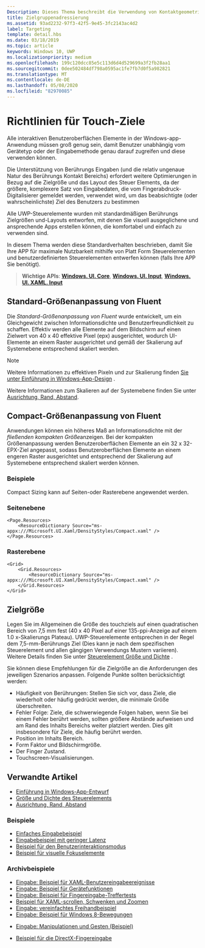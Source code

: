 ```yaml
---
Description: Dieses Thema beschreibt die Verwendung von Kontaktgeometrie zur Bestimmung von Touchzielen sowie bewährte Methoden für Ziele in Windows-Runtime-Apps.
title: Zielgruppenadressierung
ms.assetid: 93ad2232-97f3-42f5-9e45-3fc2143ac4d2
label: Targeting
template: detail.hbs
ms.date: 03/18/2019
ms.topic: article
keywords: Windows 10, UWP
ms.localizationpriority: medium
ms.openlocfilehash: 199c120dcc85e5c113d6d4d529699a3f2fb28aa1
ms.sourcegitcommit: 0dee502484df798a0595ac1fe7fb7d0f5a982821
ms.translationtype: MT
ms.contentlocale: de-DE
ms.lasthandoff: 05/08/2020
ms.locfileid: "82970085"
---
```

# <a name="guidelines-for-touch-targets"></a>Richtlinien für Touch-Ziele

Alle interaktiven Benutzeroberflächen Elemente in der Windows-app-Anwendung müssen groß genug sein, damit Benutzer unabhängig vom Gerätetyp oder der Eingabemethode genau darauf zugreifen und diese verwenden können.

Die Unterstützung von Berührungs Eingaben (und die relativ ungenaue Natur des Berührungs Kontakt Bereichs) erfordert weitere Optimierungen in Bezug auf die Zielgröße und das Layout des Steuer Elements, da der größere, komplexere Satz von Eingabedaten, die vom Fingerabdruck-Digitalisierer gemeldet werden, verwendet wird, um das beabsichtigte (oder wahrscheinlichste) Ziel des Benutzers zu bestimmen

Alle UWP-Steuerelemente wurden mit standardmäßigen Berührungs Zielgrößen und-Layouts entworfen, mit denen Sie visuell ausgeglichene und ansprechende Apps erstellen können, die komfortabel und einfach zu verwenden sind.

In diesem Thema werden diese Standardverhalten beschrieben, damit Sie Ihre APP für maximale Nutzbarkeit mithilfe von Platt Form Steuerelementen und benutzerdefinierten Steuerelementen entwerfen können (falls Ihre APP Sie benötigt).

> **Wichtige APIs**: [**Windows. UI. Core**](https://docs.microsoft.com/uwp/api/Windows.UI.Core), [**Windows. UI. Input**](https://docs.microsoft.com/uwp/api/Windows.UI.Input), [**Windows. UI. XAML. Input**](https://docs.microsoft.com/uwp/api/Windows.UI.Xaml.Input)

## <a name="fluent-standard-sizing"></a>Standard-Größenanpassung von Fluent

Die *Standard-Größenanpassung von Fluent* wurde entwickelt, um ein Gleichgewicht zwischen Informationsdichte und Benutzerfreundlichkeit zu schaffen. Effektiv werden alle Elemente auf dem Bildschirm auf einen Zielwert von 40 x 40 effektive Pixel (epx) ausgerichtet, wodurch UI-Elemente an einem Raster ausgerichtet und gemäß der Skalierung auf Systemebene entsprechend skaliert werden.

> [!NOTE]
> Weitere Informationen zu effektiven Pixeln und zur Skalierung finden [Sie unter Einführung in Windows-App-Design](../basics/design-and-ui-intro.md#effective-pixels-and-scaling) .
>
> Weitere Informationen zum Skalieren auf der Systemebene finden Sie unter [Ausrichtung, Rand, Abstand](../layout/alignment-margin-padding.md).

## <a name="fluent-compact-sizing"></a>Compact-Größenanpassung von Fluent

Anwendungen können ein höheres Maß an Informationsdichte mit der *fließenden kompakten Größe*anzeigen. Bei der kompakten Größenanpassung werden Benutzeroberflächen Elemente an ein 32 x 32-EPX-Ziel angepasst, sodass Benutzeroberflächen Elemente an einem engeren Raster ausgerichtet und entsprechend der Skalierung auf Systemebene entsprechend skaliert werden können.

### <a name="examples"></a>Beispiele

Compact Sizing kann auf Seiten-oder Rasterebene angewendet werden.

### <a name="page-level"></a>Seitenebene

```xaml
<Page.Resources>
    <ResourceDictionary Source="ms-appx:///Microsoft.UI.Xaml/DensityStyles/Compact.xaml" />
</Page.Resources>
```

### <a name="grid-level"></a>Rasterebene

```xaml
<Grid>
    <Grid.Resources>
        <ResourceDictionary Source="ms-appx:///Microsoft.UI.Xaml/DensityStyles/Compact.xaml" />
    </Grid.Resources>
</Grid>
```

## <a name="target-size"></a>Zielgröße

Legen Sie im Allgemeinen die Größe des touchziels auf einen quadratischen Bereich von 7,5 mm fest (40 x 40 Pixel auf einer 135-ppi-Anzeige auf einem 1.0 x-Skalierungs Plateau). UWP-Steuerelemente entsprechen in der Regel dem 7,5-mm-Berührungs Ziel (Dies kann je nach dem spezifischen Steuerelement und allen gängigen Verwendungs Mustern variieren). Weitere Details finden Sie unter [Steuerelement Größe und Dichte](../style/spacing.md) .

Sie können diese Empfehlungen für die Zielgröße an die Anforderungen des jeweiligen Szenarios anpassen. Folgende Punkte sollten berücksichtigt werden:

- Häufigkeit von Berührungen: Stellen Sie sich vor, dass Ziele, die wiederholt oder häufig gedrückt werden, die minimale Größe überschreiten.
- Fehler Folge: Ziele, die schwerwiegende Folgen haben, wenn Sie bei einem Fehler berührt werden, sollten größere Abstände aufweisen und am Rand des Inhalts Bereichs weiter platziert werden. Dies gilt insbesondere für Ziele, die häufig berührt werden.
- Position im Inhalts Bereich.
- Form Faktor und Bildschirmgröße.
- Der Finger Zustand.
- Touchscreen-Visualisierungen.

## <a name="related-articles"></a>Verwandte Artikel

- [Einführung in Windows-App-Entwurf](../basics/design-and-ui-intro.md)
- [Größe und Dichte des Steuerelements](../style/spacing.md)
- [Ausrichtung, Rand, Abstand](../layout/alignment-margin-padding.md)

### <a name="samples"></a>Beispiele

- [Einfaches Eingabebeispiel](https://github.com/Microsoft/Windows-universal-samples/tree/master/Samples/BasicInput)
- [Eingabebeispiel mit geringer Latenz](https://github.com/Microsoft/Windows-universal-samples/tree/master/Samples/LowLatencyInput)
- [Beispiel für den Benutzerinteraktionsmodus](https://github.com/Microsoft/Windows-universal-samples/tree/master/Samples/UserInteractionMode)
- [Beispiel für visuelle Fokuselemente](https://github.com/Microsoft/Windows-universal-samples/tree/master/Samples/XamlFocusVisuals)

### <a name="archive-samples"></a>Archivbeispiele

- [Eingabe: Beispiel für XAML-Benutzereingabeereignisse](https://github.com/microsoftarchive/msdn-code-gallery-microsoft/tree/411c271e537727d737a53fa2cbe99eaecac00cc0/Official%20Windows%20Platform%20Sample/Input%20XAML%20user%20input%20events%20sample)
- [Eingabe: Beispiel für Gerätefunktionen](https://github.com/microsoftarchive/msdn-code-gallery-microsoft/tree/411c271e537727d737a53fa2cbe99eaecac00cc0/Official%20Windows%20Platform%20Sample/Windows%208%20app%20samples/%5BC%23%5D-Windows%208%20app%20samples/C%23/Windows%208%20app%20samples/Input%20Device%20capabilities%20sample%20(Windows%208))
- [Eingabe: Beispiel für Fingereingabe-Treffertests](https://github.com/microsoftarchive/msdn-code-gallery-microsoft/tree/411c271e537727d737a53fa2cbe99eaecac00cc0/Official%20Windows%20Platform%20Sample/Windows%208%20desktop%20samples/%5BC%2B%2B%5D-Windows%208%20desktop%20samples/C%2B%2B/Windows%208%20desktop%20samples/Input%20Touch%20hit%20testing%20sample)
- [Beispiel für XAML-scrollen, Schwenken und Zoomen](https://github.com/microsoftarchive/msdn-code-gallery-microsoft/tree/411c271e537727d737a53fa2cbe99eaecac00cc0/Official%20Windows%20Platform%20Sample/Universal%20Windows%20app%20samples/111487-Universal%20Windows%20app%20samples/XAML%20scrolling%2C%20panning%2C%20and%20zooming%20sample)
- [Eingabe: vereinfachtes Freihandbeispiel](https://github.com/microsoftarchive/msdn-code-gallery-microsoft/tree/411c271e537727d737a53fa2cbe99eaecac00cc0/Official%20Windows%20Platform%20Sample/Input%20Simplified%20ink%20sample)
- [Eingabe: Beispiel für Windows 8-Bewegungen](https://docs.microsoft.com/samples/browse/?redirectedfrom=MSDN-samples)
* [Eingabe: Manipulationen und Gesten (Beispiel)](https://github.com/microsoftarchive/msdn-code-gallery-microsoft/tree/411c271e537727d737a53fa2cbe99eaecac00cc0/Official%20Windows%20Platform%20Sample/Input%20Gestures%20and%20manipulations%20with%20GestureRecognizer)
- [Beispiel für die DirectX-Fingereingabe](https://github.com/microsoftarchive/msdn-code-gallery-microsoft/tree/411c271e537727d737a53fa2cbe99eaecac00cc0/Official%20Windows%20Platform%20Sample/Windows%208%20app%20samples/%5BC%2B%2B%5D-Windows%208%20app%20samples/C%2B%2B/Windows%208%20app%20samples/DirectX%20touch%20input%20sample%20(Windows%208))
